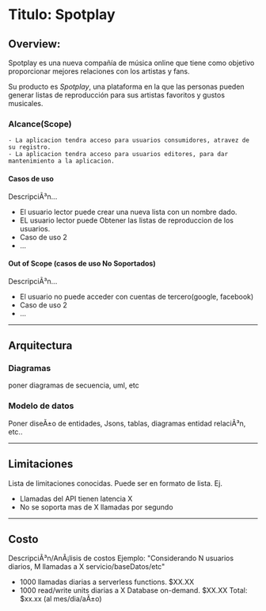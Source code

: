 # Titulo: Spotplay

## Overview: 
Spotplay es una nueva compañía de música online que tiene como objetivo proporcionar mejores relaciones con los artistas y fans. 

Su producto es _Spotplay_, una plataforma en la que las personas pueden generar  listas de reproducción para sus artistas favoritos y gustos musicales. 

### Alcance(Scope)
    - La aplicacion tendra acceso para usuarios consumidores, atravez de su registro. 
    - La aplicacion tendra acceso para usuarios editores, para dar mantenimiento a la aplicacion.



#### Casos de uso
DescripciÃ³n...
* El usuario lector puede crear una nueva lista con un nombre dado.
* EL usuario lector puede Obtener las listas de reproduccion de los usuarios.
* Caso de uso 2
* ...

#### Out of Scope (casos de uso No Soportados)
DescripciÃ³n...
* El usuario no puede acceder con cuentas de tercero(google, facebook)
* Caso de uso 2
* ...
---
## Arquitectura

### Diagramas
poner diagramas de secuencia, uml, etc

### Modelo de datos
Poner diseÃ±o de entidades, Jsons, tablas, diagramas entidad relaciÃ³n, etc..

---
## Limitaciones
Lista de limitaciones conocidas. Puede ser en formato de lista.
Ej.
* Llamadas del API tienen latencia X
* No se soporta mas de X llamadas por segundo
---
## Costo
DescripciÃ³n/AnÃ¡lisis de costos
Ejemplo:
"Considerando N usuarios diarios, M llamadas a X servicio/baseDatos/etc"
* 1000 llamadas diarias a serverless functions. $XX.XX
* 1000 read/write units diarias a X Database on-demand. $XX.XX
Total: $xx.xx (al mes/dia/aÃ±o)